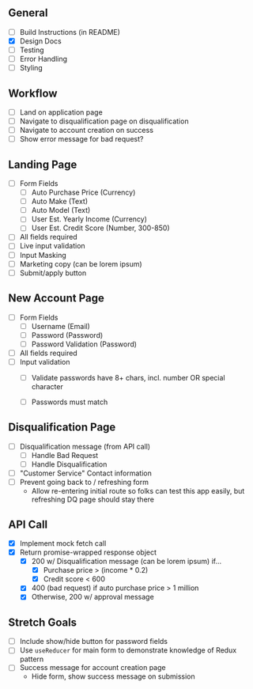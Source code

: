 ## General
- [ ] Build Instructions (in README)
- [x] Design Docs
- [ ] Testing
- [ ] Error Handling
- [ ] Styling

## Workflow
- [ ] Land on application page
- [ ] Navigate to disqualification page on disqualification
- [ ] Navigate to account creation on success
- [ ] Show error message for bad request?

## Landing Page
- [ ] Form Fields
  - [ ] Auto Purchase Price (Currency)
  - [ ] Auto Make (Text)
  - [ ] Auto Model (Text)
  - [ ] User Est. Yearly Income (Currency)
  - [ ] User Est. Credit Score (Number, 300-850)
- [ ] All fields required
- [ ] Live input validation
- [ ] Input Masking
- [ ] Marketing copy (can be lorem ipsum)
- [ ] Submit/apply button

## New Account Page
- [ ] Form Fields
  - [ ] Username (Email)
  - [ ] Password (Password)
  - [ ] Password Validation (Password)
- [ ] All fields required
- [ ] Input validation
  - [ ] Validate passwords have 8+ chars, incl. number OR special character
  - [ ] Passwords must match


## Disqualification Page
- [ ] Disqualification message (from API call)
  - [ ] Handle Bad Request
  - [ ] Handle Disqualification
- [ ] "Customer Service" Contact information
- [ ] Prevent going back to / refreshing form
  - Allow re-entering initial route so folks can test this app easily, but refreshing DQ page should stay there

## API Call
- [x] Implement mock fetch call
- [x] Return promise-wrapped response object
  - [x] 200 w/ Disqualification message (can be lorem ipsum) if...
    - [x] Purchase price > (income * 0.2)
    - [x] Credit score < 600
  - [x] 400 (bad request) if auto purchase price > 1 million
  - [x] Otherwise, 200 w/ approval message

## Stretch Goals
- [ ] Include show/hide button for password fields
- [ ] Use `useReducer` for main form to demonstrate knowledge of Redux pattern
- [ ] Success message for account creation page
  - Hide form, show success message on submission